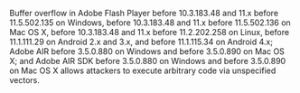 Buffer overflow in Adobe Flash Player before 10.3.183.48 and 11.x before 11.5.502.135 on Windows, before 10.3.183.48 and 11.x before 11.5.502.136 on Mac OS X, before 10.3.183.48 and 11.x before 11.2.202.258 on Linux, before 11.1.111.29 on Android 2.x and 3.x, and before 11.1.115.34 on Android 4.x; Adobe AIR before 3.5.0.880 on Windows and before 3.5.0.890 on Mac OS X; and Adobe AIR SDK before 3.5.0.880 on Windows and before 3.5.0.890 on Mac OS X allows attackers to execute arbitrary code via unspecified vectors.